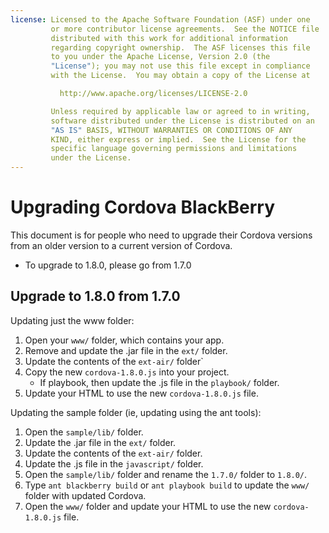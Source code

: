 ```yaml
---
license: Licensed to the Apache Software Foundation (ASF) under one
         or more contributor license agreements.  See the NOTICE file
         distributed with this work for additional information
         regarding copyright ownership.  The ASF licenses this file
         to you under the Apache License, Version 2.0 (the
         "License"); you may not use this file except in compliance
         with the License.  You may obtain a copy of the License at

           http://www.apache.org/licenses/LICENSE-2.0

         Unless required by applicable law or agreed to in writing,
         software distributed under the License is distributed on an
         "AS IS" BASIS, WITHOUT WARRANTIES OR CONDITIONS OF ANY
         KIND, either express or implied.  See the License for the
         specific language governing permissions and limitations
         under the License.
---
```


Upgrading Cordova BlackBerry
============================

This document is for people who need to upgrade their Cordova versions from an older version to a current version of Cordova.

- To upgrade to 1.8.0, please go from 1.7.0

## Upgrade to 1.8.0 from 1.7.0 ##

Updating just the www folder:

1. Open your `www/` folder, which contains your app.
2. Remove and update the .jar file in the `ext/` folder.
3. Update the contents of the `ext-air/` folder`
4. Copy the new `cordova-1.8.0.js` into your project.
    - If playbook, then update the .js file in the `playbook/` folder.
5. Update your HTML to use the new `cordova-1.8.0.js` file.

Updating the sample folder (ie, updating using the ant tools):

1. Open the `sample/lib/` folder.
2. Update the .jar file in the `ext/` folder.
3. Update the contents of the `ext-air/` folder.
4. Update the .js file in the `javascript/` folder.
5. Open the `sample/lib/` folder and rename the `1.7.0/` folder to `1.8.0/`.
6. Type `ant blackberry build` or `ant playbook build` to update the `www/` folder with updated Cordova.
7. Open the `www/` folder and update your HTML to use the new `cordova-1.8.0.js` file.

